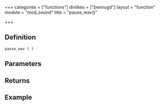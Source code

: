 +++
categories = ["functions"]
divlikes = ["bennugd"]
layout = "function"
module = "mod_sound"
title = "pause_wav()"

+++

## Definition

    pause_wav ( )

## Parameters

## Returns

## Example
